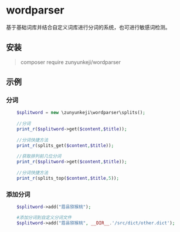 # wordparser
基于基础词库并结合自定义词库进行分词的系统，也可进行敏感词检测。

## 安装
> composer require zunyunkeji/wordparser

## 示例

### 分词
```php
	$splitword = new \zunyunkeji\wordparser\splits();
	
	//分词
	print_r($splitword->get($content,$title));
	
	//分词快捷方法
	print_r(splits_get($content,$title));
	
	//获取排列前几位分词
	print_r($splitword->get($content,$title));
	
	//分词快捷方法
	print_r(splits_top($content,$title,5));
```


### 添加分词
```php
	$splitword->add("眉县猕猴桃");

	#添加分词到自定义分词文件
	$splitword->add("眉县猕猴桃", __DIR__.'/src/dict/other.dict');
```